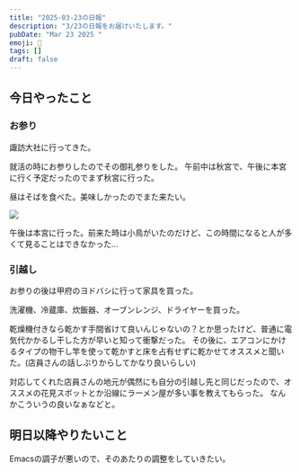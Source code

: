 ```yaml
---
title: "2025-03-23の日報"
description: "3/23の日報をお届けいたします。"
pubDate: "Mar 23 2025 "
emoji: 🦊
tags: []
draft: false
---
```


## 今日やったこと

### お参り

諏訪大社に行ってきた。

就活の時にお参りしたのでその御礼参りをした。
午前中は秋宮で、午後に本宮に行く予定だったのでまず秋宮に行った。

昼はそばを食べた。美味しかったのでまた来たい。

![](/home/coma/.ghq/github.com/Comamoca/blog/src/img/2025-03-25-174553.webp)

午後は本宮に行った。前来た時は小鳥がいたのだけど、この時間になると人が多くて見ることはできなかった...

### 引越し

お参りの後は甲府のヨドバシに行って家具を買った。

洗濯機、冷蔵庫、炊飯器、オーブンレンジ、ドライヤーを買った。

乾燥機付きなら乾かす手間省けて良いんじゃないの？とか思ったけど、普通に電気代かかるし干した方が早いと知って衝撃だった。
その後に、エアコンにかけるタイプの物干し竿を使って乾かすと床を占有せずに乾かせてオススメと聞いた。(店員さんの話しぶりからしてかなり良いらしい)

対応してくれた店員さんの地元が偶然にも自分の引越し先と同じだったので、オススメの花見スポットとか沿線にラーメン屋が多い事を教えてもらった。
なんかこういうの良いなぁなどと。

## 明日以降やりたいこと

Emacsの調子が悪いので、そのあたりの調整をしていきたい。

[^1]: 御礼参りをすると御利益が受けられやすくなるらしいけど、自分は詳しくないので分からない...
